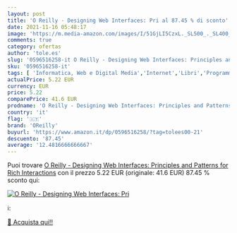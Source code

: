 ```yaml
---
layout: post
title: 'O Reilly - Designing Web Interfaces: Pri al 87.45 % di sconto'
date: 2021-11-16 05:48:17
image: 'https://m.media-amazon.com/images/I/51GjLI5CzxL._SL500_._SL400_.jpg'
comments: true
category: ofertas
author: 'tole.es'
slug: '0596516258-it O Reilly - Designing Web Interfaces: Principles and...'
sku: '0596516258-it'
tags: [ 'Informatica, Web e Digital Media','Internet','Libri','Programmazione','oreilly', ]
actualPrice: 5.22 EUR
currency: EUR
price: 5.22
comparePrice: 41.6 EUR
prodname: 'O Reilly - Designing Web Interfaces: Principles and Patterns for Rich Interactions'
country: 'it'
flag: '🇮🇹'
brand: 'OReilly'
buyurl: 'https://www.amazon.it/dp/0596516258/?tag=tolees00-21'
descuento: '87.45'
average: '12.4816666666667'
---
```


Puoi trovare [O Reilly - Designing Web Interfaces: Principles and Patterns for Rich Interactions](https://www.amazon.it/dp/0596516258/?tag=tolees00-21) con il prezzo 5.22 EUR (originale: 41.6 EUR) 87.45 % sconto qui:

[![O Reilly - Designing Web Interfaces: Pri](https://m.media-amazon.com/images/I/51GjLI5CzxL._SL500_._SL400_.jpg)](https://www.amazon.it/dp/0596516258/?tag=tolees00-21)

ℹ️:


[🛒 Acquista qui!!](https://www.amazon.it/dp/0596516258/?tag=tolees00-21)
